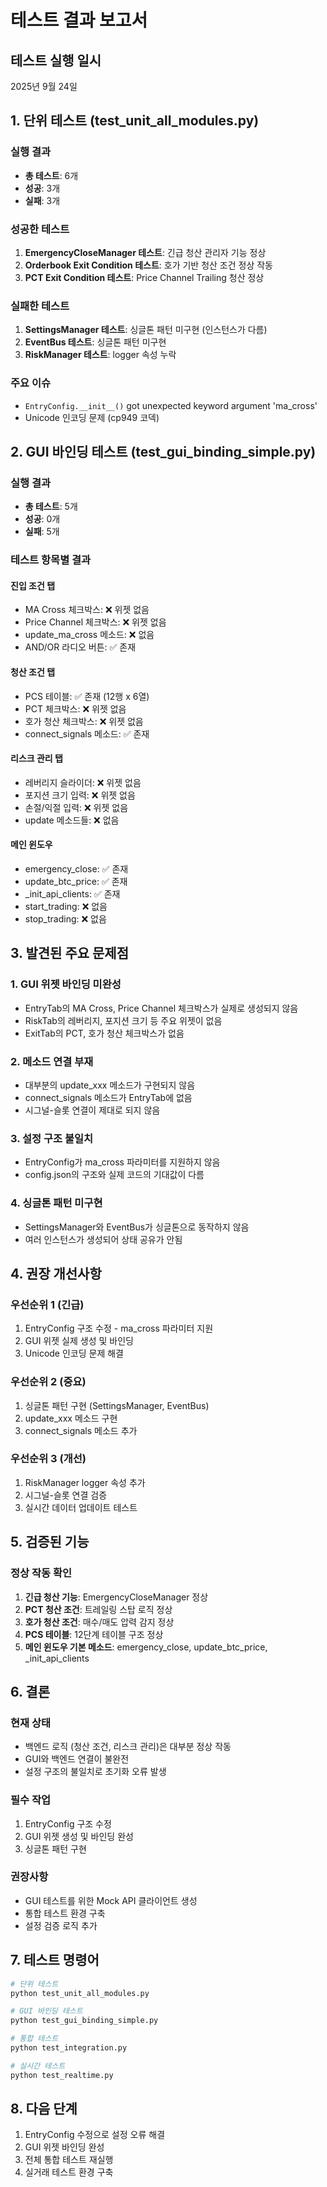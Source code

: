# 테스트 결과 보고서

## 테스트 실행 일시
2025년 9월 24일

## 1. 단위 테스트 (test_unit_all_modules.py)

### 실행 결과
- **총 테스트**: 6개
- **성공**: 3개
- **실패**: 3개

### 성공한 테스트
1. **EmergencyCloseManager 테스트**: 긴급 청산 관리자 기능 정상
2. **Orderbook Exit Condition 테스트**: 호가 기반 청산 조건 정상 작동
3. **PCT Exit Condition 테스트**: Price Channel Trailing 청산 정상

### 실패한 테스트
1. **SettingsManager 테스트**: 싱글톤 패턴 미구현 (인스턴스가 다름)
2. **EventBus 테스트**: 싱글톤 패턴 미구현
3. **RiskManager 테스트**: logger 속성 누락

### 주요 이슈
- `EntryConfig.__init__()` got unexpected keyword argument 'ma_cross'
- Unicode 인코딩 문제 (cp949 코덱)

## 2. GUI 바인딩 테스트 (test_gui_binding_simple.py)

### 실행 결과
- **총 테스트**: 5개
- **성공**: 0개
- **실패**: 5개

### 테스트 항목별 결과

#### 진입 조건 탭
- MA Cross 체크박스: ❌ 위젯 없음
- Price Channel 체크박스: ❌ 위젯 없음
- update_ma_cross 메소드: ❌ 없음
- AND/OR 라디오 버튼: ✅ 존재

#### 청산 조건 탭
- PCS 테이블: ✅ 존재 (12행 x 6열)
- PCT 체크박스: ❌ 위젯 없음
- 호가 청산 체크박스: ❌ 위젯 없음
- connect_signals 메소드: ✅ 존재

#### 리스크 관리 탭
- 레버리지 슬라이더: ❌ 위젯 없음
- 포지션 크기 입력: ❌ 위젯 없음
- 손절/익절 입력: ❌ 위젯 없음
- update 메소드들: ❌ 없음

#### 메인 윈도우
- emergency_close: ✅ 존재
- update_btc_price: ✅ 존재
- _init_api_clients: ✅ 존재
- start_trading: ❌ 없음
- stop_trading: ❌ 없음

## 3. 발견된 주요 문제점

### 1. GUI 위젯 바인딩 미완성
- EntryTab의 MA Cross, Price Channel 체크박스가 실제로 생성되지 않음
- RiskTab의 레버리지, 포지션 크기 등 주요 위젯이 없음
- ExitTab의 PCT, 호가 청산 체크박스가 없음

### 2. 메소드 연결 부재
- 대부분의 update_xxx 메소드가 구현되지 않음
- connect_signals 메소드가 EntryTab에 없음
- 시그널-슬롯 연결이 제대로 되지 않음

### 3. 설정 구조 불일치
- EntryConfig가 ma_cross 파라미터를 지원하지 않음
- config.json의 구조와 실제 코드의 기대값이 다름

### 4. 싱글톤 패턴 미구현
- SettingsManager와 EventBus가 싱글톤으로 동작하지 않음
- 여러 인스턴스가 생성되어 상태 공유가 안됨

## 4. 권장 개선사항

### 우선순위 1 (긴급)
1. EntryConfig 구조 수정 - ma_cross 파라미터 지원
2. GUI 위젯 실제 생성 및 바인딩
3. Unicode 인코딩 문제 해결

### 우선순위 2 (중요)
1. 싱글톤 패턴 구현 (SettingsManager, EventBus)
2. update_xxx 메소드 구현
3. connect_signals 메소드 추가

### 우선순위 3 (개선)
1. RiskManager logger 속성 추가
2. 시그널-슬롯 연결 검증
3. 실시간 데이터 업데이트 테스트

## 5. 검증된 기능

### 정상 작동 확인
1. **긴급 청산 기능**: EmergencyCloseManager 정상
2. **PCT 청산 조건**: 트레일링 스탑 로직 정상
3. **호가 청산 조건**: 매수/매도 압력 감지 정상
4. **PCS 테이블**: 12단계 테이블 구조 정상
5. **메인 윈도우 기본 메소드**: emergency_close, update_btc_price, _init_api_clients

## 6. 결론

### 현재 상태
- 백엔드 로직 (청산 조건, 리스크 관리)은 대부분 정상 작동
- GUI와 백엔드 연결이 불완전
- 설정 구조의 불일치로 초기화 오류 발생

### 필수 작업
1. EntryConfig 구조 수정
2. GUI 위젯 생성 및 바인딩 완성
3. 싱글톤 패턴 구현

### 권장사항
- GUI 테스트를 위한 Mock API 클라이언트 생성
- 통합 테스트 환경 구축
- 설정 검증 로직 추가

## 7. 테스트 명령어

```bash
# 단위 테스트
python test_unit_all_modules.py

# GUI 바인딩 테스트
python test_gui_binding_simple.py

# 통합 테스트
python test_integration.py

# 실시간 테스트
python test_realtime.py
```

## 8. 다음 단계

1. EntryConfig 수정으로 설정 오류 해결
2. GUI 위젯 바인딩 완성
3. 전체 통합 테스트 재실행
4. 실거래 테스트 환경 구축